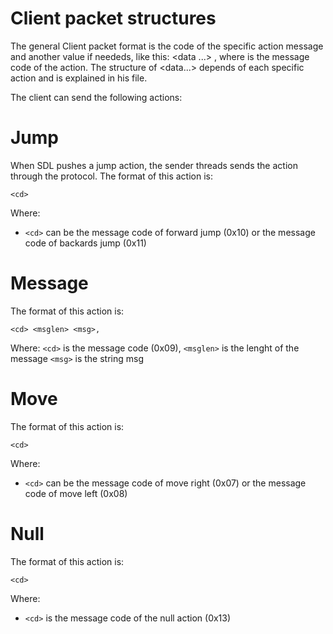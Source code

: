# Client packet structures

The general Client packet format is the code of the specific action message and another value if neededs, like this:
 <cd> <data ...> , where <cd> is the message code of the action. The structure of <data...> depends of each specific
 action and is explained in his file.


The client can send the following actions:


# Jump
When SDL pushes a jump action, the sender threads sends the action through the protocol. The format of this action is:
 ```
 <cd>
 ```
 Where:

- `<cd>` can be the message code of forward jump (0x10) or the message code of backards jump (0x11)


 # Message
The format of this action is:
 ```
 <cd> <msglen> <msg>, 
 ```
 Where:
  `<cd>` is the message code (0x09), 
  `<msglen>` is the lenght of the message
  `<msg>` is the string msg

# Move 
The format of this action is:
 ```
 <cd>
 ```
 Where:

- `<cd>` can be the message code of move right (0x07) or the message code of move left (0x08)


# Null
The format of this action is:
 ```
 <cd>
 ```
 Where:

- `<cd>` is the message code of the null action (0x13)
